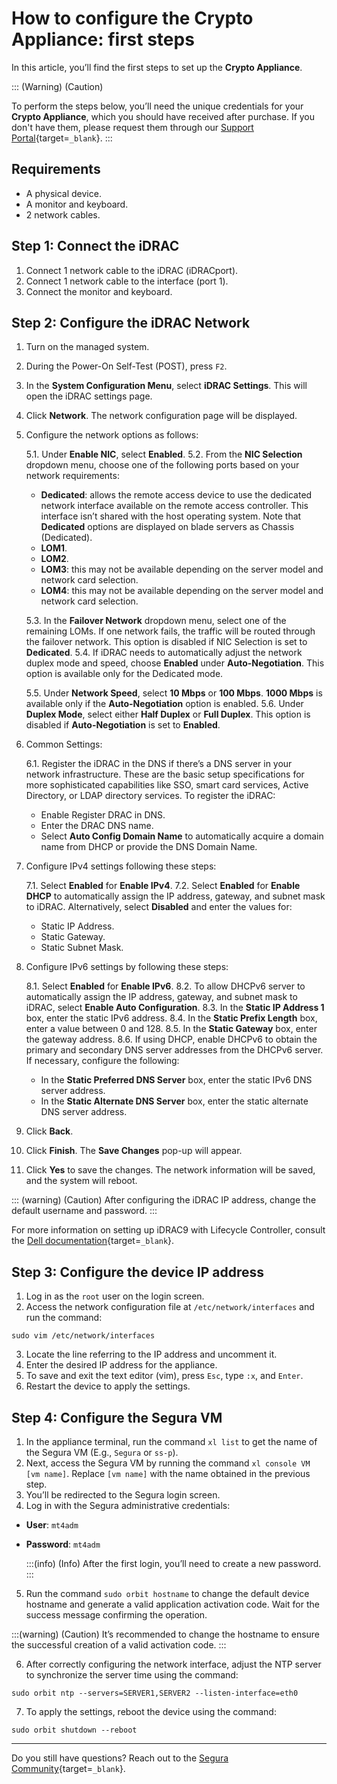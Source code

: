 # How to configure the Crypto Appliance: first steps

In this article, you’ll find the first steps to set up the **Crypto Appliance**.

::: (Warning) (Caution) 

To perform the steps below, you’ll need the unique credentials for your **Crypto Appliance**, which you should have received after purchase. If you don't have them, please request them through our [Support Portal](https://suporte.Segura.com.br/en/support/login){target=`_blank`}.
:::
## Requirements

* A physical device.
* A monitor and keyboard.
* 2 network cables.


## Step 1: Connect the iDRAC

1. Connect 1 network cable to the iDRAC (iDRACport).
2. Connect 1 network cable to the interface (port 1).
3. Connect the monitor and keyboard.



## Step 2: Configure the iDRAC Network


1. Turn on the managed system.
2. During the Power-On Self-Test (POST), press `F2`.
3. In the **System Configuration Menu**, select **iDRAC Settings**. This will open the iDRAC settings page.
4. Click **Network**. The network configuration page will be displayed.
5. Configure the network options as follows:
    
    5.1. Under **Enable NIC**, select **Enabled**.
    5.2. From the **NIC Selection** dropdown menu, choose one of the following ports based on your network requirements:

    * **Dedicated**: allows the remote access device to use the dedicated network interface available on the remote access controller. This interface isn’t shared with the host operating system. Note that **Dedicated** options are displayed on blade servers as Chassis (Dedicated).
    * **LOM1**.
    * **LOM2**.
    * **LOM3**: this may not be available depending on the server model and network card selection.
    * **LOM4**: this may not be available depending on the server model and network card selection.

    5.3. In the **Failover Network** dropdown menu, select one of the remaining LOMs. If one network fails, the traffic will be routed through the failover network. This option is disabled if NIC Selection is set to **Dedicated**. 
    5.4. If iDRAC needs to automatically adjust the network duplex mode and speed, choose **Enabled** under **Auto-Negotiation**. This option is available only for the Dedicated mode.


    5.5. Under **Network Speed**, select **10 Mbps** or **100 Mbps**. **1000 Mbps** is available only if the **Auto-Negotiation** option is enabled.
    5.6. Under **Duplex Mode**, select either **Half Duplex** or **Full Duplex**. This option is disabled if **Auto-Negotiation** is set to **Enabled**.

6. Common Settings:
    
    6.1. Register the iDRAC in the DNS if there’s a DNS server in your network infrastructure. These are the basic setup specifications for more sophisticated capabilities like SSO, smart card services, Active Directory, or LDAP directory services. To register the iDRAC:



    * Enable Register DRAC in DNS.
    * Enter the DRAC DNS name.
    * Select **Auto Config Domain Name** to automatically acquire a domain name from DHCP or provide the DNS Domain Name.


7. Configure IPv4 settings following these steps:
    
    7.1. Select **Enabled** for **Enable IPv4**.
    7.2. Select **Enabled** for **Enable DHCP** to automatically assign the IP address, gateway, and subnet mask to iDRAC. Alternatively, select **Disabled** and enter the values for:

    * Static IP Address.
    * Static Gateway.
    * Static Subnet Mask.

8. Configure IPv6 settings by following these steps:
    
    8.1. Select **Enabled** for **Enable IPv6**.
    8.2. To allow DHCPv6 server to automatically assign the IP address, gateway, and subnet mask to iDRAC, select **Enable Auto Configuration**.
    8.3. In the **Static IP Address 1** box, enter the static IPv6 address.
    8.4. In the **Static Prefix Length** box, enter a value between 0 and 128.
    8.5.  In the **Static Gateway** box, enter the gateway address.
    8.6. If using DHCP, enable DHCPv6 to obtain the primary and secondary DNS server addresses from the DHCPv6 server. If necessary, configure the following:



    * In the **Static Preferred DNS Server** box, enter the static IPv6 DNS server address.
    * In the **Static Alternate DNS Server** box, enter the static alternate DNS server address.


9. Click **Back**.
10. Click **Finish**. The **Save Changes** pop-up will appear.
11. Click **Yes** to save the changes. The network information will be saved, and the system will reboot.


::: (warning) (Caution)
After configuring the iDRAC IP address, change the default username and password.
:::

For more information on setting up iDRAC9 with Lifecycle Controller, consult the [Dell documentation](https://www.dell.com/support/kbdoc/en-us/000177212/dell-poweredge-how-to-configure-the-idrac9-and-the-lifecycle-controller-network-ip?lwp=rt){target=`_blank`}.

## Step 3: Configure the device IP address


1. Log in as the `root` user on the login screen.
2. Access the network configuration file at `/etc/network/interfaces` and run the command:
```Shell
sudo vim /etc/network/interfaces
```

3. Locate the line referring to the IP address and uncomment it.
4. Enter the desired IP address for the appliance.
5. To save and exit the text editor (vim), press `Esc`, type `:x`, and `Enter`.
6. Restart the device to apply the settings.


## Step 4: Configure the Segura VM

1. In the appliance terminal, run the command `xl list` to get the name of the Segura VM (E.g., `Segura` or `ss-p`).
2. Next, access the Segura VM by running the command `xl console VM [vm name]`. Replace `[vm name]` with the name obtained in the previous step.
3. You’ll be redirected to the Segura login screen.
4. Log in with the Segura administrative credentials:

* **User**: `mt4adm`
* **Password**: `mt4adm` 

  :::(info) (Info)
  After the first login, you’ll need to create a new password.
  :::


5. Run the command `sudo orbit hostname` to change the default device hostname and generate a valid application activation code. Wait for the success message confirming the operation.

:::(warning) (Caution)
It’s recommended to change the hostname to ensure the successful creation of a valid activation code.
:::

6.  After correctly configuring the network interface, adjust the NTP server to synchronize the server time using the command:

```Shell
sudo orbit ntp --servers=SERVER1,SERVER2 --listen-interface=eth0
```
7. To apply the settings, reboot the device using the command:
```Shell
sudo orbit shutdown --reboot
```

* * *
Do you still have questions? Reach out to the [Segura Community](https://community.Segura.io/){target=`_blank`}.
